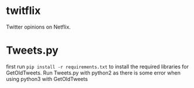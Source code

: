# twitflix
Twitter opinions on Netflix.


# Tweets.py
first run `pip install -r requirements.txt` to install the required libraries for GetOldTweets.
Run Tweets.py with python2 as there is some error when using python3 with GetOldTweets
